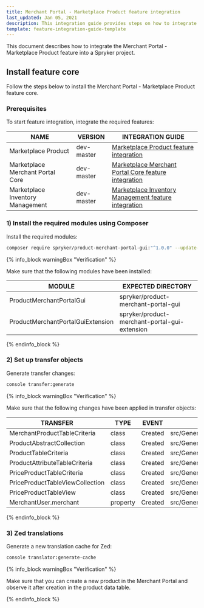 ```yaml
---
title: Merchant Portal - Marketplace Product feature integration
last_updated: Jan 05, 2021
description: This integration guide provides steps on how to integrate the Merchant Portal - Marketplace Product feature into a Spryker project.
template: feature-integration-guide-template
---
```


This document describes how to integrate the Merchant Portal - Marketplace Product feature into a Spryker project.

## Install feature core

Follow the steps below to install the Merchant Portal - Marketplace Product feature core.

### Prerequisites

To start feature integration, integrate the required features:

| NAME | VERSION | INTEGRATION GUIDE |
|-|-|-|
| Marketplace Product | dev-master | [Marketplace Product feature integration](/docs/marketplace/dev/feature-integration-guides/{{page.version}}/marketplace-product-feature-integration.html) |
| Marketplace Merchant Portal Core | dev-master | [Marketplace Merchant Portal Core feature integration](/docs/marketplace/dev/feature-integration-guides/{{page.version}}/marketplace-merchant-portal-core-feature-integration.html) |
| Marketplace Inventory Management  | dev-master | [Marketplace Inventory Management feature integration](/docs/marketplace/dev/feature-integration-guides/{{page.version}}/marketplace-inventory-management-feature-integration.html) |

### 1) Install the required modules using Composer

Install the required modules:

```bash
composer require spryker/product-merchant-portal-gui:"^1.0.0" --update-with-dependencies
```

{% info_block warningBox "Verification" %}

Make sure that the following modules have been installed:

| MODULE | EXPECTED DIRECTORY |
|-|-|
| ProductMerchantPortalGui | spryker/product-merchant-portal-gui |
| ProductMerchantPortalGuiExtension | spryker/product-merchant-portal-gui-extension |

{% endinfo_block %}

### 2) Set up transfer objects

Generate transfer changes:

```bash
console transfer:generate
```

{% info_block warningBox "Verification" %}
    
Make sure that the following changes have been applied in transfer objects:

| TRANSFER  | TYPE  | EVENT | PATH  |
|-|-|-|-|
| MerchantProductTableCriteria | class | Created | src/Generated/Shared/Transfer/MerchantProductTableCriteriaTransfer |
| ProductAbstractCollection | class | Created | src/Generated/Shared/Transfer/ProductAbstractCollectionTransfer |
| ProductTableCriteria | class | Created | src/Generated/Shared/Transfer/ProductTableCriteriaTransfer |
| ProductAttributeTableCriteria | class | Created | src/Generated/Shared/Transfer/ProductAttributeTableCriteriaTransfer |
| PriceProductTableCriteria | class | Created | src/Generated/Shared/Transfer/PriceProductTableCriteriaTransfer |
| PriceProductTableViewCollection | class | Created | src/Generated/Shared/Transfer/PriceProductTableViewCollectionTransfer |
| PriceProductTableView | class | Created | src/Generated/Shared/Transfer/PriceProductTableViewTransfer |
| MerchantUser.merchant | property | Created | src/Generated/Shared/Transfer/MerchantUserTransfer |

{% endinfo_block %}

### 3) Zed translations

Generate a new translation cache for Zed:

```bash
console translator:generate-cache
```

{% info_block warningBox "Verification" %}

Make sure that you can create a new product in the Merchant Portal and observe it after creation in the product data table.

{% endinfo_block %}